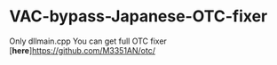 # VAC-bypass-Japanese-OTC-fixer
Only dllmain.cpp
You can get full OTC fixer [**here**]https://github.com/M3351AN/otc/
